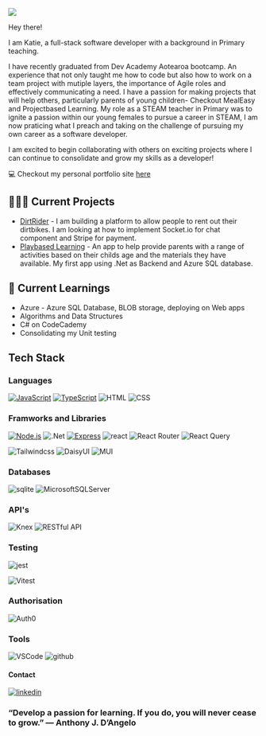 
![](https://github.com/Katie-Davies/Katie-Davies/assets/63078091/d62f447d-87b8-4b97-a9b4-d6589e2be607)

Hey there!

I am Katie, a full-stack software developer with a background in Primary teaching. 

I have recently graduated from Dev Academy Aotearoa bootcamp. An experience that not only taught me how to code but also how to work on a team project with mutiple layers, the importance of Agile roles and effectively communicating a need. I have a passion for making projects that will help others, particularly parents of young children- Checkout MealEasy and Projectbased Learning. My role as a STEAM teacher in Primary was to ignite a passion within our young females to pursue a career in STEAM, I am now praticing what I preach and taking on the challenge of pursuing my own career as a software developer. 

I am excited to begin collaborating with others on exciting projects where I can continue to consolidate and grow my skills as a developer!

💻 Checkout my personal portfolio site [here](https://katie-daviesdev.vercel.app/)

## 👩🏼‍💻  Current Projects
*  [DirtRider](https://github.com/Katie-Davies/DirtRider) - I am building a platform to allow people to rent out their dirtbikes. I am looking at how to implement Socket.io for chat component and Stripe for payment.
* [Playbased Learning](https://github.com/Katie-Davies/Playbased-MicrosoftStudentACC) - An app to help provide parents with a range of activities based on their childs age and the materials they have available. My first app using .Net as Backend and Azure SQL database. 
  
 
## 🌱 Current Learnings
 
* Azure - Azure SQL Database, BLOB storage, deploying on Web apps
* Algorithms and Data Structures
* C# on CodeCademy
* Consolidating my Unit testing
  
## Tech Stack 
### Languages 
[![JavaScript](https://img.shields.io/badge/JavaScript-yellow?style=flat&logo=javascript)](https://developer.mozilla.org/en-US/docs/Web/JavaScript)
[![TypeScript](https://img.shields.io/badge/TypeScript-blue?style=flat&logo=typescript)](https://www.typescriptlang.org/)
![HTML](	https://img.shields.io/badge/HTML5-E34F26?style=flat&logo=html5&logoColor=white)
![CSS](https://img.shields.io/badge/CSS-239120?&style=flat&logo=css3&logoColor=white)

### Framworks and Libraries
[![Node.js](https://img.shields.io/badge/Node.js-green?style=flat&logo=node.js)](https://nodejs.org/)
![.Net](https://img.shields.io/badge/.NET-5C2D91?style=flat&logo=.net&logoColor=white)
[![Express](https://img.shields.io/badge/Express-lightgrey?style=flat&logo=express)](https://expressjs.com/)
![react ](https://img.shields.io/badge/-ReactJs-61DAFB?logo=react&logoColor=white&style=flat)
![React Router](https://img.shields.io/badge/React_Router-CA4245?style=flat&logo=react-router&logoColor=white)
![React Query](https://img.shields.io/badge/-ReactQuery-FF4154?style=flat&logo=reactquery&logoColor=white)

![Tailwindcss](https://img.shields.io/badge/Tailwind-38bdf9?style=flat&logo=tailwindcss&logoColor=white)
![DaisyUI](https://img.shields.io/badge/daisyui-5A0EF8?style=flat&logo=daisyui&logoColor=white)
![MUI](https://img.shields.io/badge/MUI-%230081CB.svg?style=flat&logo=mui&logoColor=white)

### Databases 
![sqlite](https://img.shields.io/badge/SQLite-07405E?style=flat&logo=sqlite&logoColor=white) 
![MicrosoftSQLServer](https://img.shields.io/badge/Microsoft%20SQL%20Server-CC2927?style=flat&logo=microsoft%20sql%20server&logoColor=white)

### API's
![Knex](https://img.shields.io/badge/-Knex.js-D26B38?style=flat&logo=knexdotjs&logoColor=white)
![RESTful API](https://img.shields.io/badge/RESTful_API-%230081CB.svg?style=flat&logo=RESTapi&logoColor=white)

### Testing 
![jest](https://img.shields.io/badge/Jest-323330?style=flat&logo=Jest&logoColor=white)

![Vitest](https://img.shields.io/badge/vitest-6E9F18?style=flat&logo=vitest&logoColor=white)

### Authorisation
![Auth0](https://img.shields.io/badge/-Auth0-EB5424?style=flat&logo=auth0&logoColor=white)

### Tools 
![VSCode](https://img.shields.io/badge/Vscode-007ACC?style=flat&logo=visualstudiocode&logoColor=white)
![github](https://img.shields.io/badge/GitHub-000000?style=flat&logo=GitHub&logoColor=white)

#### Contact 
[![linkedin](https://img.shields.io/badge/LinkedIn-0077B5?style=for-the-badge&logo=linkedin&logoColor=white)](https://www.linkedin.com/in/katie-davies-36351b275/)



### “Develop a passion for learning. If you do, you will never cease to grow.” — Anthony J. D’Angelo
<!--
* CS50's Introduction to Computer Science - Harvard
**Katie-Davies/Katie-Davies** is a ✨ _special_ ✨ repository because its `README.md` (this file) appears on your GitHub profile.

Here are some ideas to get you started:

- 🔭 I’m currently working on ...
- 🌱 I’m currently learning ...
- 👯 I’m looking to collaborate on ...
- 🤔 I’m looking for help with ...
- 💬 Ask me about ...
- 📫 How to reach me: ...
- 😄 Pronouns: ...
- ⚡ Fun fact: ...
-->
